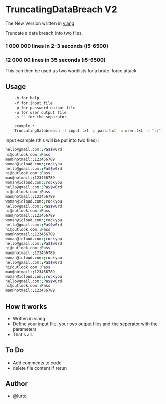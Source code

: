 
# TruncatingDataBreach V2

The New Version written in [vlang](https://vlang.io/)

Truncate a data breach into two files.

### 1 000 000 lines in 2-3 seconds (i5-6500)
### 12 000 00 lines in 35 seconds (i5-6500)

This can then be used as two wordlists for a brute-force attack

## Usage
```bash
	-h for help
	-f for input file
	-p for password output file
	-u for user output file
	-s "" for the separator

	example :
	TruncatingDatabreach -f input.txt -p pass.txt -u user.txt -s ":;" 
```


Input example (this will be put into two files) : 
```bash
hello@gmail.com:;Pa$$w0rd
hi@outlook.com:;Pass
man@hotmail:;123456789
woman@icloud.com:;rockyou
hello@gmail.com:;Pa$$w0rd
hi@outlook.com:;Pass
man@hotmail:;123456789
woman@icloud.com:;rockyou
hello@gmail.com:;Pa$$w0rd
hi@outlook.com:;Pass
man@hotmail:;123456789
woman@icloud.com:;rockyou
hello@gmail.com:;Pa$$w0rd
hi@outlook.com:;Pass
man@hotmail:;123456789
woman@icloud.com:;rockyou
hello@gmail.com:;Pa$$w0rd
hi@outlook.com:;Pass
man@hotmail:;123456789
woman@icloud.com:;rockyou
hello@gmail.com:;Pa$$w0rd
hi@outlook.com:;Pass
man@hotmail:;123456789
woman@icloud.com:;rockyou
hello@gmail.com:;Pa$$w0rd
hi@outlook.com:;Pass
man@hotmail:;123456789
woman@icloud.com:;rockyou
hello@gmail.com:;Pa$$w0rd
hi@outlook.com:;Pass
man@hotmail:;123456789
```

## How it works
- Written in vlang
- Define your input file, your two output files and the seperator with the parameters
- That's all. 

## To Do
- Add comments to code
- delete file content if rerun

## Author
- [@lurto](https://www.github.com/lurto)
